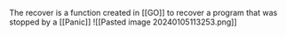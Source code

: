 The recover is a function created in [[GO]] to recover a program that was stopped by a [[Panic]]
![[Pasted image 20240105113253.png]]
